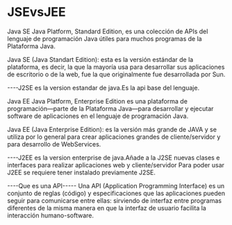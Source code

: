 # JSEvsJEE


Java SE
Java Platform, Standard Edition, es una colección de APIs del lenguaje de programación
Java útiles para muchos programas de la Plataforma Java.

Java SE (Java Standart Edition): esta es la versión estándar de la plataforma, es decir, la que la mayoría usa para desarrollar sus aplicaciones de escritorio o de la web, fue la que originalmente fue desarrollada por Sun.

----J2SE es la version estandar de java.Es la api base del lenguaje.


Java EE
Java Platform, Enterprise Edition  es una plataforma de programación—parte de la Plataforma
Java—para desarrollar y ejecutar software de aplicaciones en el lenguaje de programación Java.

Java EE (Java Enterprise Edition): es la versión más grande de JAVA y se utiliza por lo general para crear aplicaciones grandes de cliente/servidor y para desarrollo de WebServices.

----J2EE es la version enterprise de java.Añade a la J2SE nuevas clases e interfaces para realizar aplicaciones web y cliente/servidor
Para poder usar J2EE se requiere tener instalado previamente J2SE.










----Que es una API-----
Una API (Application Programming Interface) es un conjunto de reglas (código) y especificaciones que las aplicaciones pueden seguir para comunicarse entre ellas: sirviendo de interfaz entre programas diferentes de la misma manera en que la interfaz de usuario facilita la interacción humano-software.
